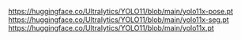https://huggingface.co/Ultralytics/YOLO11/blob/main/yolo11x-pose.pt
https://huggingface.co/Ultralytics/YOLO11/blob/main/yolo11x-seg.pt
https://huggingface.co/Ultralytics/YOLO11/blob/main/yolo11x.pt
